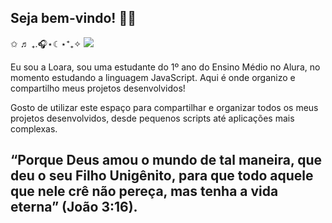 ## Seja bem-vindo! 🧑‍💻
✩ ♬ ₊.🎧⋆☾⋆⁺₊✧
![]([https://pin.it/2FSjBbDlZ)

Eu sou a Loara, sou uma estudante do 1º ano do Ensino Médio no Alura, no momento estudando a linguagem JavaScript. Aqui é onde organizo e compartilho meus projetos desenvolvidos!

Gosto de utilizar este espaço para compartilhar e organizar todos os meus projetos desenvolvidos, desde pequenos scripts até aplicações mais complexas.

## “Porque Deus amou o mundo de tal maneira, que deu o seu Filho Unigênito, para que todo aquele que nele crê não pereça, mas tenha a vida eterna” (João 3:16).
